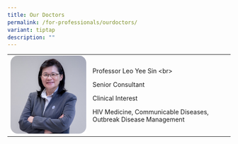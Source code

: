 ```yaml
---
title: Our Doctors
permalink: /for-professionals/ourdoctors/
variant: tiptap
description: ""
---
```

<table><tbody><tr><td rowspan="1" colspan="1"><div class="isomer-image-wrapper"><img alt="" src="/images/doctor_1.png"></div></td><td rowspan="1" colspan="1"><p>Professor Leo Yee Sin &lt;br&gt;</p><p>Senior Consultant</p><p>Clinical Interest</p><p>HIV Medicine, Communicable Diseases, Outbreak Disease Management</p><p></p></td></tr></tbody></table><p></p>